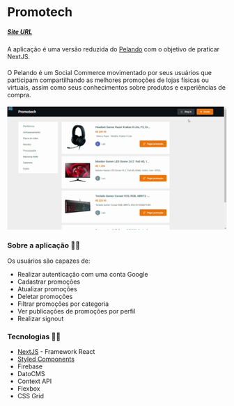 # Promotech

##### [Site URL](https://promotech.vercel.app/)

A aplicação é uma versão reduzida do [Pelando](https://www.pelando.com.br/) com o objetivo de praticar NextJS.
####
O Pelando é um Social Commerce movimentado por seus usuários que participam compartilhando as melhores promoções de lojas físicas ou virtuais, assim como seus conhecimentos sobre produtos e experiências de compra.
####
![](https://raw.githubusercontent.com/luizsp7m/promotech/main/design/preview.gif)

### Sobre a aplicação :man_technologist:

Os usuários são capazes de:

- Realizar autenticação com uma conta Google
- Cadastrar promoções
- Atualizar promoções
- Deletar promoções
- Filtrar promoções por categoria
- Ver publicações de promoções por perfil
- Realizar signout

### Tecnologias :mechanic:
- [NextJS](https://nextjs.org/) - Framework React
- [Styled Components](https://styled-components.com/)
- Firebase
- DatoCMS
- Context API
- Flexbox
- CSS Grid
